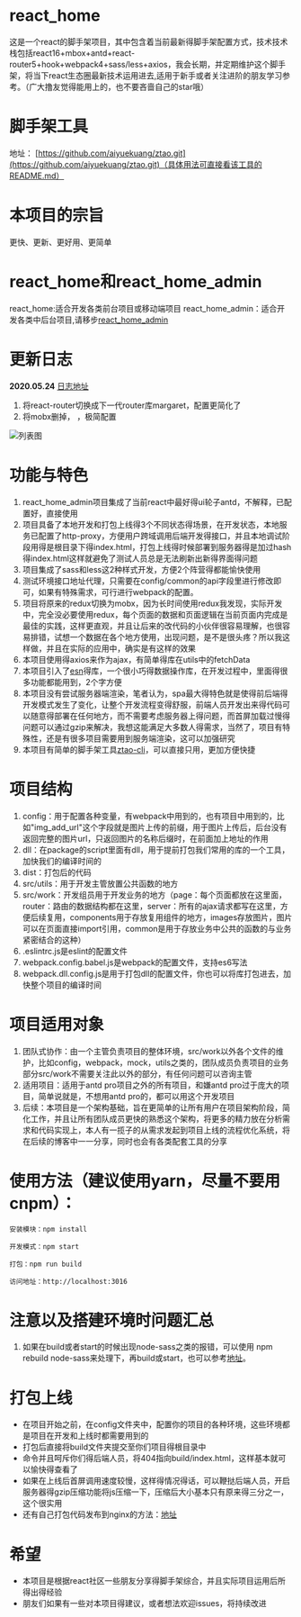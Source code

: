 # react_home
这是一个react的脚手架项目，其中包含着当前最新得脚手架配置方式，技术技术栈包括react16+mbox+antd+react-router5+hook+webpack4+sass/less+axios，我会长期，并定期维护这个脚手架，将当下react生态圈最新技术运用进去,适用于新手或者关注进阶的朋友学习参考。（广大撸友觉得能用上的，也不要吝啬自己的star哦） 
 
# 脚手架工具
地址： [https://github.com/aiyuekuang/ztao.git](https://github.com/aiyuekuang/ztao.git)（具体用法可直接看该工具的README.md）

# 本项目的宗旨
更快、更新、更好用、更简单

# react_home和react_home_admin
react_home:适合开发各类前台项目或移动端项目
react_home_admin：适合开发各类中后台项目,请移步[react_home_admin](https://github.com/aiyuekuang/react_home_admin)

# 更新日志  
**2020.05.24** [日志地址](https://github.com/aiyuekuang/react_home/blob/master/doc/doc.MD)  
1. 将react-router切换成下一代router库margaret，配置更简化了
2. 将mobx删掉， ，极简配置


![列表图](https://github.com/aiyuekuang/react_home/blob/master/doc/img/react_homes.png?raw=true)

# 功能与特色
1. react_home_admin项目集成了当前react中最好得ui轮子antd，不解释，已配置好，直接使用
2. 项目具备了本地开发和打包上线得3个不同状态得场景，在开发状态，本地服务已配置了http-proxy，方便用户跨域调用后端开发得接口，并且本地调试阶段用得是根目录下得index.html，打包上线得时候部署到服务器得是加过hash得index.html这样就避免了测试人员总是无法刷新出新得界面得问题
3. 项目集成了sass和less这2种样式开发，方便2个阵营得都能愉快使用
4. 测试环境接口地址代理，只需要在config/common的api字段里进行修改即可，如果有特殊需求，可行进行webpack的配置。
5. 项目将原来的redux切换为mobx，因为长时间使用redux我发现，实际开发中，完全没必要使用redux，每个页面的数据和页面逻辑在当前页面内完成是最佳的实践，这样更直观，并且让后来的改代码的小伙伴很容易理解，也很容易排错，试想一个数据在各个地方使用，出现问题，是不是很头疼？所以我这样做，并且在实际的应用中，确实是有这样的效果
6. 本项目使用得axios来作为ajax，有简单得库在utils中的fetchData
7. 本项目引入了[esn](https://github.com/aiyuekuang/esn.git)得库，一个很小巧得数据操作库，在开发过程中，里面得很多功能都能用到，2个字方便
8. 本项目没有尝试服务器端渲染，笔者认为，spa最大得特色就是使得前后端得开发模式发生了变化，让整个开发流程变得舒服，前端人员开发出来得代码可以随意得部署在任何地方，而不需要考虑服务器上得问题，而首屏加载过慢得问题可以通过gzip来解决，我想这能满足大多数人得需求，当然了，项目有特殊性，还是有很多项目需要用到服务端渲染，这可以加强研究
9. 本项目有简单的脚手架工具[ztao-cli](https://github.com/aiyuekuang/ztao.git)，可以直接只用，更加方便快捷

# 项目结构
1. config：用于配置各种变量，有webpack中用到的，也有项目中用到的，比如"img_add_url"这个字段就是图片上传的前缀，用于图片上传后，后台没有返回完整的图片url，只返回图片的名称后缀时，在前面加上地址的作用
2. dll：在package的script里面有dll，用于提前打包我们常用的库的一个工具，加快我们的编译时间的
3. dist：打包后的代码
4. src/utils：用于开发主管放置公共函数的地方
5. src/work：开发组员用于开发业务的地方（page：每个页面都放在这里面，router：路由的数据结构都在这里，server：所有的ajax请求都写在这里，方便后续复用，components用于存放复用组件的地方，images存放图片，图片可以在页面直接import引用，common是用于存放业务中公共的函数的与业务紧密结合的这种）
6. .eslintrc.js是eslint的配置文件
7. webpack.config.babel.js是webpack的配置文件，支持es6写法
8. webpack.dll.config.js是用于打包dll的配置文件，你也可以将库打包进去，加快整个项目的编译时间

# 项目适用对象
1. 团队式协作：由一个主管负责项目的整体环境，src/work以外各个文件的维护，比如config，webpack，mock，utils之类的，团队成员负责项目的业务部分src/work不需要关注此以外的部分，有任何问题可以咨询主管
2. 适用项目：适用于antd pro项目之外的所有项目，和嫌antd pro过于庞大的项目，简单说就是，不想用antd pro的，都可以用这个开发项目
3. 后续：本项目是一个架构基础，旨在更简单的让所有用户在项目架构阶段，简化工作，并且让所有团队成员更快的熟悉这个架构，将更多的精力放在分析需求和代码实现上，本人有一揽子的从需求发起到项目上线的流程优化系统，将在后续的博客中一一分享，同时也会有各类配套工具的分享


# 使用方法（建议使用yarn，尽量不要用cnpm）：
    安装模块：npm install  
    
    开发模式：npm start  

    打包：npm run build
    
    访问地址：http://localhost:3016
    
# 注意以及搭建环境时问题汇总
1. 如果在build或者start的时候出现node-sass之类的报错，可以使用 npm rebuild node-sass来处理下，再build或start，也可以参考[地址](https://juejin.im/post/5cde1df65188250a8f72ff68)。
  

# 打包上线
* 在项目开始之前，在config文件夹中，配置你的项目的各种环境，这些环境都是项目在开发和上线时都需要用到的
* 打包后直接将build文件夹提交至你们项目得根目录中
* 命令并且呵斥你们得后端人员，将404指向build/index.html，这样基本就可以愉快得查看了
* 如果在上线后首屏调用速度较慢，这样得情况得话，可以鞭挞后端人员，开启服务器得gzip压缩功能将js压缩一下，压缩后大小基本只有原来得三分之一，这个很实用
* 还有自己打包代码发布到nginx的方法：[地址](https://juejin.im/post/5cde732e51882525d20ead6f)

# 希望
* 本项目是根据react社区一些朋友分享得脚手架综合，并且实际项目运用后所得出得经验
* 朋友们如果有一些对本项目得建议，或者想法欢迎issues，将持续改进
